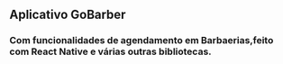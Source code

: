## Aplicativo GoBarber 
### Com funcionalidades de agendamento em Barbaerias,feito com React Native e várias outras bibliotecas.
